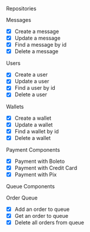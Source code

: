 Repositories

Messages

- [x] Create a message
- [x] Update a message
- [x] Find a message by id
- [x] Delete a message

Users

- [x] Create a user
- [x] Update a user
- [x] Find a user by id
- [x] Delete a user

Wallets

- [x] Create a wallet
- [x] Update a wallet
- [x] Find a wallet by id
- [x] Delete a wallet

Payment Components

- [x] Payment with Boleto
- [x] Payment with Credit Card
- [x] Payment with Pix

Queue Components

Order Queue

- [x] Add an order to queue
- [x] Get an order to queue
- [x] Delete all orders from queue
